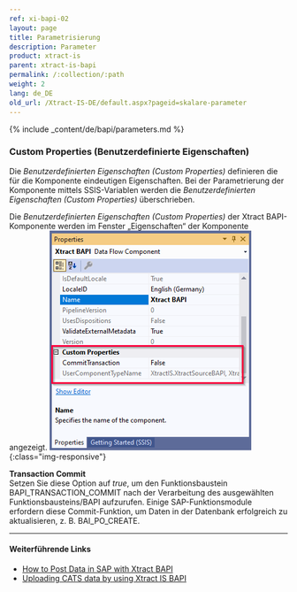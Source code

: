 ```yaml
---
ref: xi-bapi-02
layout: page
title: Parametrisierung
description: Parameter
product: xtract-is
parent: xtract-is-bapi
permalink: /:collection/:path
weight: 2
lang: de_DE
old_url: /Xtract-IS-DE/default.aspx?pageid=skalare-parameter
---
```


{% include _content/de/bapi/parameters.md %}


### Custom Properties (Benutzerdefinierte Eigenschaften)

Die *Benutzerdefinierten Eigenschaften (Custom Properties)* definieren die für die Komponente eindeutigen Eigenschaften. Bei der Parametrierung der Komponente mittels SSIS-Variablen werden die *Benutzerdefinierten Eigenschaften (Custom Properties)* überschrieben.

Die *Benutzerdefinierten Eigenschaften (Custom Properties)* der Xtract BAPI-Komponente werden im Fenster „Eigenschaften“ der Komponente angezeigt.
![bapi-properties.png](/img/content/xis/bapi-properties.png){:class="img-responsive"}

**Transaction Commit**<br>
Setzen Sie diese Option auf *true*, um den Funktionsbaustein BAPI_TRANSACTION_COMMIT nach der Verarbeitung des ausgewählten Funktionsbausteins/BAPI aufzurufen.
Einige SAP-Funktionsmodule erfordern diese Commit-Funktion, um Daten in der Datenbank erfolgreich zu aktualisieren, z. B. BAI_PO_CREATE.

*****
#### Weiterführende Links
- [How to Post Data in SAP with Xtract BAPI](https://kb.theobald-software.com/bapis/xtract-is-how-to-post-data-in-sap)
- [Uploading CATS data by using Xtract IS BAPI](https://kb.theobald-software.com/bapis/xtract-is-uploading-cats-data)
